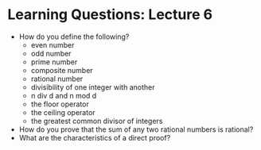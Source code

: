 # Learning Questions: Lecture 6
- How do you define the following?
  * even number
  * odd number
  * prime number
  * composite number
  * rational number
  * divisibility of one integer with another
  * n div d and n mod d
  * the floor operator
  * the ceiling operator
  * the greatest common divisor of integers
- How do you prove that the sum of any two rational numbers is rational?
- What are the characteristics of a direct proof?
